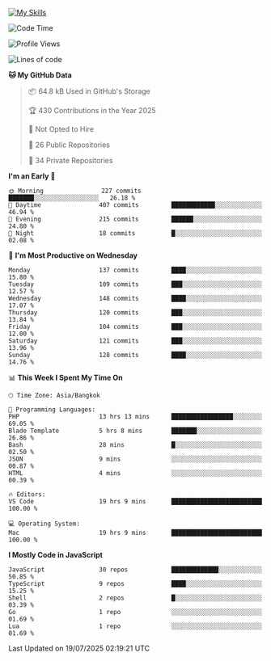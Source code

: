 
[![My Skills](https://skillicons.dev/icons?i=js,ts,html,css,php,laravel,nextjs,react,neovim,git&perline=5)](https://skillicons.dev)

<!--START_SECTION:waka-->
![Code Time](http://img.shields.io/badge/Code%20Time-1%2C523%20hrs%2037%20mins-blue)

![Profile Views](http://img.shields.io/badge/Profile%20Views-306-blue)

![Lines of code](https://img.shields.io/badge/From%20Hello%20World%20I%27ve%20Written-164.7%20thousand%20lines%20of%20code-blue)

**🐱 My GitHub Data** 

> 📦 64.8 kB Used in GitHub's Storage 
 > 
> 🏆 430 Contributions in the Year 2025
 > 
> 🚫 Not Opted to Hire
 > 
> 📜 26 Public Repositories 
 > 
> 🔑 34 Private Repositories 
 > 
**I'm an Early 🐤** 

```text
🌞 Morning                227 commits         ███████░░░░░░░░░░░░░░░░░░   26.18 % 
🌆 Daytime                407 commits         ████████████░░░░░░░░░░░░░   46.94 % 
🌃 Evening                215 commits         ██████░░░░░░░░░░░░░░░░░░░   24.80 % 
🌙 Night                  18 commits          █░░░░░░░░░░░░░░░░░░░░░░░░   02.08 % 
```
📅 **I'm Most Productive on Wednesday** 

```text
Monday                   137 commits         ████░░░░░░░░░░░░░░░░░░░░░   15.80 % 
Tuesday                  109 commits         ███░░░░░░░░░░░░░░░░░░░░░░   12.57 % 
Wednesday                148 commits         ████░░░░░░░░░░░░░░░░░░░░░   17.07 % 
Thursday                 120 commits         ███░░░░░░░░░░░░░░░░░░░░░░   13.84 % 
Friday                   104 commits         ███░░░░░░░░░░░░░░░░░░░░░░   12.00 % 
Saturday                 121 commits         ███░░░░░░░░░░░░░░░░░░░░░░   13.96 % 
Sunday                   128 commits         ████░░░░░░░░░░░░░░░░░░░░░   14.76 % 
```


📊 **This Week I Spent My Time On** 

```text
🕑︎ Time Zone: Asia/Bangkok

💬 Programming Languages: 
PHP                      13 hrs 13 mins      █████████████████░░░░░░░░   69.05 % 
Blade Template           5 hrs 8 mins        ███████░░░░░░░░░░░░░░░░░░   26.86 % 
Bash                     28 mins             █░░░░░░░░░░░░░░░░░░░░░░░░   02.50 % 
JSON                     9 mins              ░░░░░░░░░░░░░░░░░░░░░░░░░   00.87 % 
HTML                     4 mins              ░░░░░░░░░░░░░░░░░░░░░░░░░   00.39 % 

🔥 Editors: 
VS Code                  19 hrs 9 mins       █████████████████████████   100.00 % 

💻 Operating System: 
Mac                      19 hrs 9 mins       █████████████████████████   100.00 % 
```

**I Mostly Code in JavaScript** 

```text
JavaScript               30 repos            █████████████░░░░░░░░░░░░   50.85 % 
TypeScript               9 repos             ████░░░░░░░░░░░░░░░░░░░░░   15.25 % 
Shell                    2 repos             █░░░░░░░░░░░░░░░░░░░░░░░░   03.39 % 
Go                       1 repo              ░░░░░░░░░░░░░░░░░░░░░░░░░   01.69 % 
Lua                      1 repo              ░░░░░░░░░░░░░░░░░░░░░░░░░   01.69 % 
```




 Last Updated on 19/07/2025 02:19:21 UTC
<!--END_SECTION:waka-->
